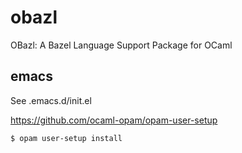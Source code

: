 # obazl
OBazl: A Bazel Language Support Package for OCaml


## emacs

See .emacs.d/init.el

https://github.com/ocaml-opam/opam-user-setup

`$ opam user-setup install`
